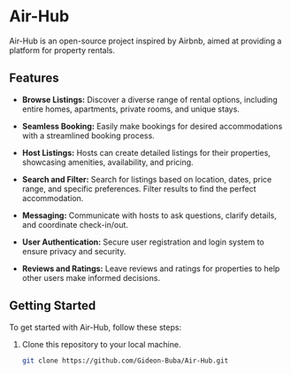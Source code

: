 # Air-Hub

Air-Hub is an open-source project inspired by Airbnb, aimed at providing a platform for property rentals.

## Features

- **Browse Listings:** Discover a diverse range of rental options, including entire homes, apartments, private rooms, and unique stays.

- **Seamless Booking:** Easily make bookings for desired accommodations with a streamlined booking process.

- **Host Listings:** Hosts can create detailed listings for their properties, showcasing amenities, availability, and pricing.

- **Search and Filter:** Search for listings based on location, dates, price range, and specific preferences. Filter results to find the perfect accommodation.

- **Messaging:** Communicate with hosts to ask questions, clarify details, and coordinate check-in/out.

- **User Authentication:** Secure user registration and login system to ensure privacy and security.

- **Reviews and Ratings:** Leave reviews and ratings for properties to help other users make informed decisions.

## Getting Started

To get started with Air-Hub, follow these steps:

1. Clone this repository to your local machine.
   ```bash
   git clone https://github.com/Gideon-Buba/Air-Hub.git
